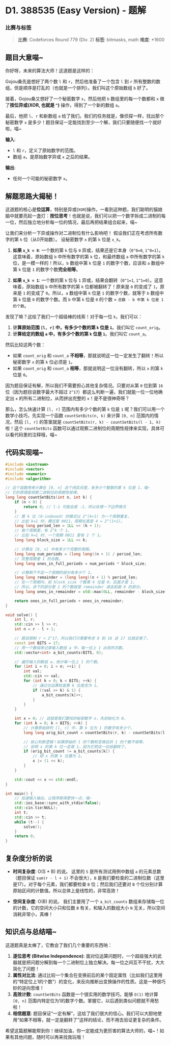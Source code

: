 # D1. 388535 (Easy Version) - 题解

### 比赛与标签
> **比赛**: Codeforces Round 779 (Div. 2)
> **标签**: bitmasks, math
> **难度**: *1600

## 题目大意喵~
你好呀，未来的算法大师！这道题是这样的：

Gojou桑先是想好了两个数 `l` 和 `r`，然后他准备了一个包含 `l` 到 `r` 所有整数的数组，但是顺序是打乱的（也就是一个排列）。我们叫这个原始数组 `b` 好了。

接着，Gojou桑又想好了一个秘密数字 `x`，然后他把 `b` 数组里的每一个数都和 `x` 做了**按位异或(XOR, 也就是 `^`)** 操作，得到了一个新的数组 `a`。

最后，他把 `l`、`r` 和新数组 `a` 给了我们。我们的任务就是，像侦探一样，找出那个秘密数字 `x` 是多少！题目保证一定能找到至少一个解，我们只要随便找一个就好啦，喵~

**输入**: 
- `l` 和 `r`，定义了原始数字的范围。
- 数组 `a`，是原始数字异或 `x` 之后的结果。

**输出**:
- 任何一个可能的秘密数字 `x`。

## 解题思路大揭秘！
这道题的核心是**位运算**，特别是异或(`XOR`)操作。一看到这种题，我们聪明的猫娘脑中就要亮起一盏灯：**按位思考**！也就是说，我们可以把一个数字拆成二进制的每一位，然后独立地分析每一位的情况，最后再把结果组合起来，喵~

让我们来分析一下异或操作对二进制位有什么影响吧！
假设我们正在考虑所有数字的第 `k` 位（从0开始数）。
设秘密数字 `x` 的第 `k` 位是 `x_k`。

1.  **如果 `x_k = 0`**:
    一个数的第 `k` 位与 `0` 异或，结果还是它本身（`0^0=0`, `1^0=1`）。这意味着，原始数组 `b` 中所有数字的第 `k` 位，和最终数组 `a` 中所有数字的第 `k` 位，是一模一样的！所以，`b` 数组中第 `k` 位是 `1` 的数字个数，应该和 `a` 数组中第 `k` 位是 `1` 的数字个数**完全相等**。

2.  **如果 `x_k = 1`**:
    一个数的第 `k` 位与 `1` 异或，结果会翻转（`0^1=1`, `1^1=0`）。这意味着，原始数组 `b` 中所有数字的第 `k` 位都被翻转了！原来是 `0` 的变成了 `1`，原来是 `1` 的变成了 `0`。所以，`a` 数组中第 `k` 位是 `1` 的数字个数，就等于 `b` 数组中第 `k` 位是 `0` 的数字个数。而 `b` 中第 `k` 位是 `0` 的个数 = `总数 - b 中第 k 位是 1 的个数`。

发现了嘛？这给了我们一个超级棒的线索！对于每一位 `k`，我们可以：
1.  **计算原始范围 `[l, r]` 中，有多少个数的第 `k` 位是 `1`**。我们叫它 `count_orig`。
2.  **计算给定的数组 `a` 中，有多少个数的第 `k` 位是 `1`**。我们叫它 `count_a`。

然后比较这两个数：
- 如果 `count_orig` 和 `count_a` **不相等**，那就说明这一位一定发生了翻转！所以秘密数字 `x` 的第 `k` 位必须是 `1`。
- 如果 `count_orig` 和 `count_a` **相等**，那就说明这一位没有翻转，所以 `x` 的第 `k` 位是 `0`。

因为题目保证有解，所以我们不需要担心其他复杂情况。只要对从第 `0` 位到第 `16` 位（因为题目说数字最大不超过 `2^17`）都这么判断一遍，我们就能一位一位地确定出 `x` 的所有二进制位，从而拼出完整的 `x`！是不是很神奇呀？

那么，怎么快速计算 `[l, r]` 范围内有多少个数的第 `k` 位是 `1` 呢？我们可以用一个数学小技巧，先实现一个函数 `countSetBits(n, k)` 来计算 `[0, n]` 范围内的情况，然后 `[l, r]` 的答案就是 `countSetBits(r, k) - countSetBits(l - 1, k)` 啦！这个 `countSetBits` 函数可以通过观察二进制位的周期性规律来实现，具体可以看代码里的注释哦，喵~

## 代码实现喵~
```cpp
#include <iostream>
#include <vector>
#include <numeric>
#include <algorithm>

// 这个函数用来计算在 [0, n] 这个闭区间里，有多少个整数的第 k 位是 1，喵~
// 它的原理是观察二进制位的周期性规律。
long long countSetBits(int n, int k) {
    if (n < 0) {
        return 0; // l-1 可能会是 -1，所以处理一下边界情况
    }
    // 第 k 位 (0-indexed) 的模式以 2^(k+1) 为一个周期重复。
    // 比如 k=1 时，模式是 0011，周期长度是 4 = 2^(1+1)。
    long long period_len = 1LL << (k + 1);
    // 每个周期里，有 2^k 个 1。
    // 比如 k=1 时，一个周期 0011 里有 2 个 1。
    long long block_size = 1LL << k;

    // 计算在 [0, n] 中有多少个完整的周期。
    long long num_periods = (long long)(n + 1) / period_len;
    // 完整周期里 1 的总数。
    long long ones_in_full_periods = num_periods * block_size;

    // 计算剩下不足一个周期的部分有多少个 1。
    long long remainder = (long long)(n + 1) % period_len;
    // 在一个周期内，前 block_size 个数第 k 位是 0，后面才是 1。
    // 所以，余下的部分里 1 的个数就是 remainder 减去前面 0 的部分。
    long long ones_in_remainder = std::max(0LL, remainder - block_size);

    return ones_in_full_periods + ones_in_remainder;
}

void solve() {
    int l, r;
    std::cin >> l >> r;
    int n = r - l + 1;

    // 题目限制 r < 2^17，所以我们只需要考虑 0 到 16 这 17 位就足够了。
    const int BITS = 17;
    // 用一个数组来记录输入数组 a 中，每一位上 1 出现的次数。
    std::vector<int> a_bit_counts(BITS, 0);

    // 遍历输入的数组 a，统计每一位上 1 的个数。
    for (int i = 0; i < n; ++i) {
        int val;
        std::cin >> val;
        for (int k = 0; k < BITS; ++k) {
            // 通过位运算检查第 k 位是否为 1。
            if ((val >> k) & 1) {
                a_bit_counts[k]++;
            }
        }
    }

    int x = 0; // 这就是我们要找的秘密数字 x，先初始化为 0。
    for (int k = 0; k < BITS; ++k) {
        // 计算原始排列 [l, r] 中，第 k 位为 1 的数字有多少个。
        long long orig_bit_count = countSetBits(r, k) - countSetBits(l - 1, k);

        // 核心判断逻辑！如果原始的 1 的个数和变换后的 1 的个数不相等，
        // 说明 x 的第 k 位一定是 1，因为它把这一位给翻转了。
        if (orig_bit_count != a_bit_counts[k]) {
            // 把 x 的第 k 位置为 1。
            x |= (1 << k);
        }
    }

    std::cout << x << std::endl;
}

int main() {
    // 加速输入输出，让程序跑得更快一点，喵~
    std::ios_base::sync_with_stdio(false);
    std::cin.tie(NULL);
    int t;
    std::cin >> t;
    while (t--) {
        solve();
    }
    return 0;
}
```

## 复杂度分析的说
- **时间复杂度**: O(S * B) 的说。
  这里的 `S` 是所有测试用例中数组 `a` 的元素总数（题目保证 `sum(r - l + 1)` 不会很大），`B` 是我们要检查的二进制位数（这里是17）。对于每个元素，我们都要检查 `B` 位；然后我们还要对 `B` 个位分别计算原始区间的计数值。所以总体上是线性的，非常高效！

- **空间复杂度**: O(B) 的说。
  我们主要用了一个 `a_bit_counts` 数组来存储每一位的计数，它的空间大小只和位数 `B` 有关，和输入的数组大小 `N` 无关，所以空间消耗非常小，真棒！

## 知识点与总结喵~
这道题真是太棒了，它教会了我们几个重要的东西呐：

1.  **逐位思考 (Bitwise Independence)**: 面对位运算问题时，一个超级强大的武器就是把问题分解到每一个二进制位上独立解决。每一位之间互不干扰，大大简化了问题！
2.  **属性对比法**: 通过比较一个集合在变换前后的某个固定属性（比如我们这里用的“特定位上1的个数”）的变化，来反向推断出变换操作的性质。这是一种很巧妙的逆向思维！
3.  **高效计数**: `countSetBits` 函数是一个很实用的数学技巧，能够 `O(1)` 地计算 `[0, n]` 范围内特定位为1的数字个数。掌握它，以后遇到类似问题就不用愁啦！
4.  **相信题意**: 题目保证“一定有解”，这给了我们很大的信心。我们可以大胆地使用“如果不相等，就一定是翻转了”这样的结论，而不用去验证更复杂的条件。

希望这篇题解能帮到你！继续加油，你一定能成为更厉害的算法大师的，喵~！如果有其他问题，随时可以再来找我玩哦！